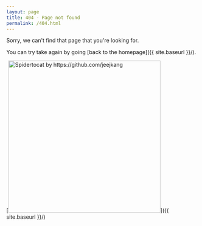```yaml
---
layout: page
title: 404 - Page not found
permalink: /404.html
---
```


Sorry, we can't find that page that you're looking for.

You can try take again by going [back to the homepage]({{ site.baseurl }}/).

[<img src="{{ site.baseurl }}/images/404.png" alt="Spidertocat by https://github.com/jeejkang" style="width: 400px;"/>]({{ site.baseurl }}/)
